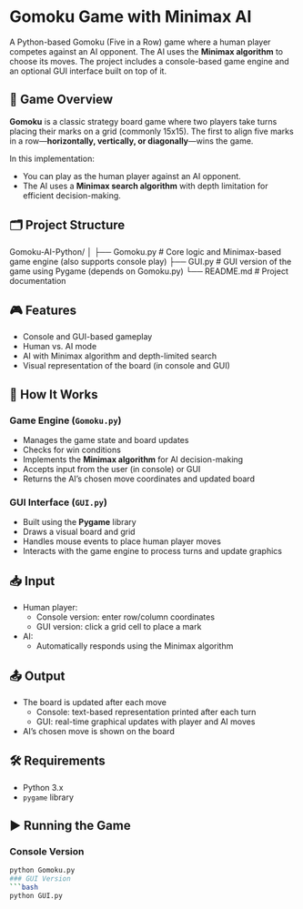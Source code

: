 # Gomoku Game with Minimax AI

A Python-based Gomoku (Five in a Row) game where a human player competes against an AI opponent. The AI uses the **Minimax algorithm** to choose its moves. The project includes a console-based game engine and an optional GUI interface built on top of it.

## 🧠 Game Overview

**Gomoku** is a classic strategy board game where two players take turns placing their marks on a grid (commonly 15x15). The first to align five marks in a row—**horizontally, vertically, or diagonally**—wins the game.

In this implementation:
- You can play as the human player against an AI opponent.
- The AI uses a **Minimax search algorithm** with depth limitation for efficient decision-making.

## 🗂️ Project Structure
Gomoku-AI-Python/
│
├── Gomoku.py # Core logic and Minimax-based game engine (also supports console play)
├── GUI.py # GUI version of the game using Pygame (depends on Gomoku.py)
└── README.md # Project documentation

## 🎮 Features

- Console and GUI-based gameplay
- Human vs. AI mode
- AI with Minimax algorithm and depth-limited search
- Visual representation of the board (in console and GUI)

## 🧩 How It Works

### Game Engine (`Gomoku.py`)
- Manages the game state and board updates
- Checks for win conditions
- Implements the **Minimax algorithm** for AI decision-making
- Accepts input from the user (in console) or GUI
- Returns the AI’s chosen move coordinates and updated board

### GUI Interface (`GUI.py`)
- Built using the **Pygame** library
- Draws a visual board and grid
- Handles mouse events to place human player moves
- Interacts with the game engine to process turns and update graphics

## 📥 Input

- Human player:
  - Console version: enter row/column coordinates
  - GUI version: click a grid cell to place a mark
- AI:
  - Automatically responds using the Minimax algorithm

## 📤 Output

- The board is updated after each move
  - Console: text-based representation printed after each turn
  - GUI: real-time graphical updates with player and AI moves
- AI’s chosen move is shown on the board

## 🛠️ Requirements

- Python 3.x
- `pygame` library

## ▶️ Running the Game

### Console Version
```bash
python Gomoku.py
### GUI Version
```bash
python GUI.py

    



